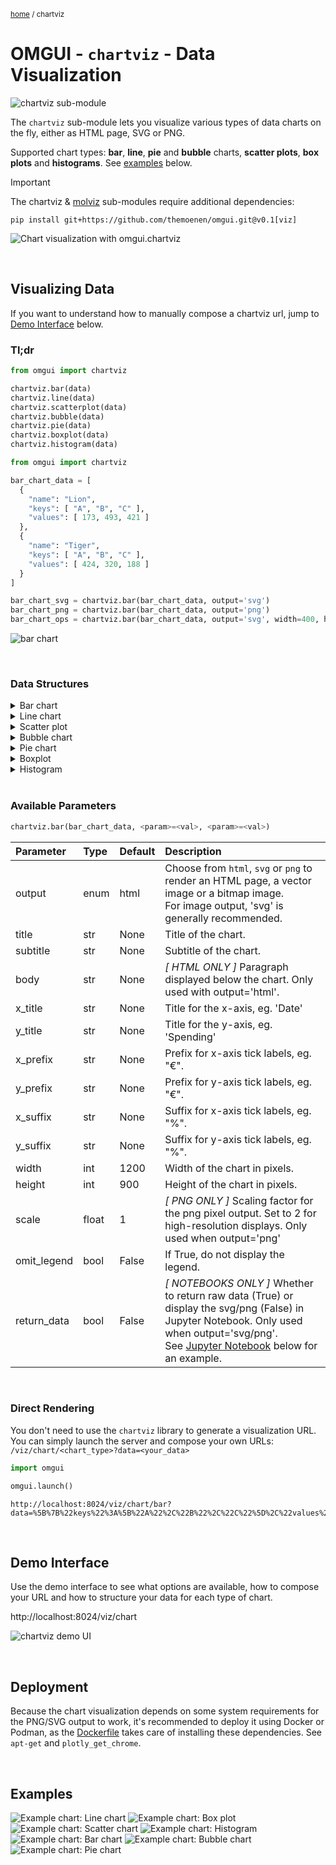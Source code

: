 <sub>[home](../#readme) / chartviz</sub>

# OMGUI - `chartviz` - Data Visualization

![chartviz sub-module](https://img.shields.io/badge/sub--module-omgui.chartviz-yellow)

The `chartviz` sub-module lets you visualize various types of data charts on the fly, either as HTML page, SVG or PNG.

Supported chart types: **bar**, **line**, **pie** and **bubble** charts, **scatter plots**, **box plots** and **histograms**. See [examples](#examples) below.

> [!IMPORTANT]
> The chartviz & [molviz](molviz.md) sub-modules require additional dependencies:
>
> ```shell
> pip install git+https://github.com/themoenen/omgui.git@v0.1[viz]
> ```

![Chart visualization with omgui.chartviz](assets/chart-preview.svg)

<br>

## Visualizing Data

If you want to understand how to manually compose a chartviz url, jump to [Demo Interface](#demo-interface) below.

### Tl;dr

```python
from omgui import chartviz

chartviz.bar(data)
chartviz.line(data)
chartviz.scatterplot(data)
chartviz.bubble(data)
chartviz.pie(data)
chartviz.boxplot(data)
chartviz.histogram(data)
```

```python
from omgui import chartviz

bar_chart_data = [
  {
    "name": "Lion",
    "keys": [ "A", "B", "C" ],
    "values": [ 173, 493, 421 ]
  },
  {
    "name": "Tiger",
    "keys": [ "A", "B", "C" ],
    "values": [ 424, 320, 188 ]
  }
]

bar_chart_svg = chartviz.bar(bar_chart_data, output='svg')
bar_chart_png = chartviz.bar(bar_chart_data, output='png')
bar_chart_ops = chartviz.bar(bar_chart_data, output='svg', width=400, height=300)
```

![bar chart](assets/chartviz-tldr.svg)

<br>

### Data Structures

<!-- Bar chart -->
<details>
<summary>Bar chart</summary>

```
# Data structure for bar charts:

[
  {
    "name": "Lion",
    "keys": [ "A", "B", "C" ],
    "values": [ 173, 493, 421 ]
  },
  {
    "name": "Tiger",
    "keys": [ "A", "B", "C" ],
    "values": [ 424, 320, 188 ]
  }
]
```

</details>

<!-- Line chart -->
<details>
<summary>Line chart</summary>

```
# Data structure for line charts:

[
  {
    "name": "Lion",
    "x": [ "2025-10-02", "2025-10-03", "2025-10-04" ],
    "y": [ 104, 168, 219 ]
  },
  {
    "name": "Tiger",
    "x": [ "2025-10-02", "2025-10-03", "2025-10-04" ],
    "y": [ 135, 165, 369 ]
  }
]
```

</details>

<!-- Scatter plot -->
<details>
<summary>Scatter plot</summary>

```
# Data structure for scatter plots:

[
  {
    "name": "Monkey",
    "x": [ 186, 642, 480 ],
    "y": [ 185, 383, 100 ]
  },
  {
    "name": "Wolf",
    "x": [ 280, 194, 450 ],
    "y": [ 117, 522, 233 ]
  }
]
```

</details>

<!-- Bubble chart -->
<details>
<summary>Bubble chart</summary>

```
# Data structure for bubble charts:

[
  {
    "name": "Elephant",
    "x": [ 250, 714, 896 ],
    "y": [ 989, 338, 251 ],
    "size": [ 63, 10, 26 ]
  },
  {
    "name": "Zebra",
    "x": [ 175, 541, 864 ],
    "y": [ 103, 734, 247 ],
    "size": [ 36, 56, 14 ]
  }
]
```

</details>

<!-- Pie chart -->
<details>
<summary>Pie chart</summary>

```
# Data structure for pie charts:

[
  {
    "labels": [ "Lion", "Tiger", "Elephant" ],
    "values": [ 800, 200, 300 ],
  }
]
```

</details>

<!-- Boxplot -->
<details>
<summary>Boxplot</summary>

```
# Data structure for basic boxplots:

[
  {
    "name": "Lion",
    "data": [ 953, 146, 137 ]
  },
  {
    "name": "Tiger",
    "data": [ 672, 723, 629 ]
  }
]
```

```
# Data structure for grouped boxplots:
[
  {
    "name": "Tiger",
    "data": [ 376, 247, 986, 221 ],
    "groups": [ "A", "A", "B", "B" ]
  },
  {
    "name": "Elephant",
    "data": [ 678, 802, 576, 384 ],
    "groups": [ "A", "A", "B", "B" ]
  },
  {
    "name": "Giraffe",
    "data": [ 589, 137, 823, 472 ],
    "groups": [ "A", "A", "B", "B" ]
  }
]
```

</details>

<!-- Histograms -->
<details>
<summary>Histogram</summary>

```
# Data structure for histograms:

[
  {
    "name": "Lion",
    "values": [ 730, 679, 996 ]
  },
  {
    "name": "Tiger",
    "values": [ 162, 281, 771 ]
  }
]
```

</details>

<br>

### Available Parameters

```python
chartviz.bar(bar_chart_data, <param>=<val>, <param>=<val>)
```

| Parameter   | Type  | Default | Description                                                                                                                                                                                                    |
| :---------- | :---- | :------ | :------------------------------------------------------------------------------------------------------------------------------------------------------------------------------------------------------------- |
| output      | enum  | html    | Choose from `html`, `svg` or `png` to render an HTML page, a vector image or a bitmap image.<br>For image output, 'svg' is generally recommended.                                                              |
| title       | str   | None    | Title of the chart.                                                                                                                                                                                            |
| subtitle    | str   | None    | Subtitle of the chart.                                                                                                                                                                                         |
| body        | str   | None    | _[ HTML ONLY ]_ Paragraph displayed below the chart. Only used with output='html'.                                                                                                                             |
| x_title     | str   | None    | Title for the x-axis, eg. 'Date'                                                                                                                                                                               |
| y_title     | str   | None    | Title for the y-axis, eg. 'Spending'                                                                                                                                                                           |
| x_prefix    | str   | None    | Prefix for x-axis tick labels, eg. "€".                                                                                                                                                                        |
| y_prefix    | str   | None    | Prefix for y-axis tick labels, eg. "€".                                                                                                                                                                        |
| x_suffix    | str   | None    | Suffix for x-axis tick labels, eg. "%".                                                                                                                                                                        |
| y_suffix    | str   | None    | Suffix for y-axis tick labels, eg. "%".                                                                                                                                                                        |
| width       | int   | 1200    | Width of the chart in pixels.                                                                                                                                                                                  |
| height      | int   | 900     | Height of the chart in pixels.                                                                                                                                                                                 |
| scale       | float | 1       | _[ PNG ONLY ]_ Scaling factor for the png pixel output. Set to 2 for high-resolution displays. Only used when output='png'                                                                                     |
| omit_legend | bool  | False   | If True, do not display the legend.                                                                                                                                                                            |
| return_data | bool  | False   | _[ NOTEBOOKS ONLY ]_ Whether to return raw data (True) or display the svg/png (False) in Jupyter Notebook. Only used when output='svg/png'.<br>See [Jupyter Notebook](#jupyter-notebook) below for an example. |

<br>

### Direct Rendering

You don't need to use the `chartviz` library to generate a visualization URL.  
You can simply launch the server and compose your own URLs: `/viz/chart/<chart_type>?data=<your_data>`

```python
import omgui

omgui.launch()
```

```text
http://localhost:8024/viz/chart/bar?data=%5B%7B%22keys%22%3A%5B%22A%22%2C%22B%22%2C%22C%22%5D%2C%22values%22%3A%5B73%2C93%2C21%5D%2C%22name%22%3A%22Lion%22%7D%2C%7B%22keys%22%3A%5B%22A%22%2C%22B%22%2C%22C%22%5D%2C%22values%22%3A%5B24%2C20%2C88%5D%2C%22name%22%3A%22Tiger%22%7D%5D&width=400&height=300&output=svg
```

<br>

## Demo Interface

Use the demo interface to see what options are available, how to compose your URL and how to structure your data for each type of chart.

http://localhost:8024/viz/chart

![chartviz demo UI](assets/chartviz-demo-ui.png)

<br>

## Deployment

Because the chart visualization depends on some system requirements for the PNG/SVG output to work, it's recommended to deploy it using Docker or Podman, as the [Dockerfile](Dockerfile) takes care of installing these dependencies. See `apt-get` and `plotly_get_chrome`.

<br>

## Examples

![Example chart: Line chart](assets/chart-example-line.svg)
![Example chart: Box plot](assets/chart-example-box-plot.svg)
![Example chart: Scatter chart](assets/chart-example-scatter-plot.svg)
![Example chart: Histogram](assets/chart-example-histogram.svg)
![Example chart: Bar chart](assets/chart-example-bar.svg)
![Example chart: Bubble chart](assets/chart-example-bubble.svg)
![Example chart: Pie chart](assets/chart-example-pie.svg)

<!--
```python
from omgui import chartviz

groups = ["Group A", "Group B", "Group C"]
data = [
    {
        "keys": groups,
        "name": "Flamingo",
        "data": [ 56, 79, 10 ]
    },
    {
        "keys": groups,
        "name": "Possum",
        "data": [ 81, 10, 50 ]
    },
    {
        "keys": groups,
        "name": "Shrew",
        "data": [ 99, 20, 45 ]
    }
]

chartviz.boxplot(data)
```
-->
